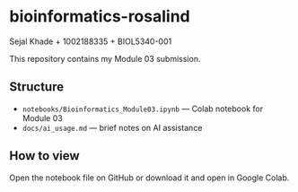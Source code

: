 # bioinformatics-rosalind

Sejal Khade + 1002188335 + BIOL5340-001

This repository contains my Module 03 submission.

## Structure
- `notebooks/Bioinformatics_Module03.ipynb` — Colab notebook for Module 03  
- `docs/ai_usage.md` — brief notes on AI assistance

## How to view
Open the notebook file on GitHub or download it and open in Google Colab.


